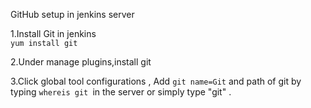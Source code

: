 GitHub setup in jenkins server

1.Install Git in jenkins  
```yum install git```  

2.Under manage plugins,install git 

3.Click global tool configurations , Add ```git name=Git``` and path of git by typing ```whereis git ```in the server or simply type "git" .  





